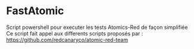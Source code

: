 # FastAtomic
 Script powershell pour executer les tests Atomics-Red de façon simplifiée
 Ce script fait appel aux differents scripts proposés par :
 https://github.com/redcanaryco/atomic-red-team
 

